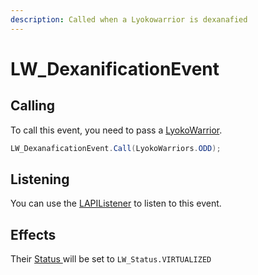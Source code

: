 ```yaml
---
description: Called when a Lyokowarrior is dexanafied
---
```


# LW\_DexanificationEvent

## Calling 

To call this event, you need to pass a [LyokoWarrior](../../virtualentities/lyokowarrior/).

```csharp
LW_DexanaficationEvent.Call(LyokoWarriors.ODD);
```

## Listening

You can use the [LAPIListener](../lapilistener.md) to listen to this event.

## Effects

Their [Status ](../../virtualentities/lyokowarrior/lw_status.md)will be set to `LW_Status.VIRTUALIZED`

